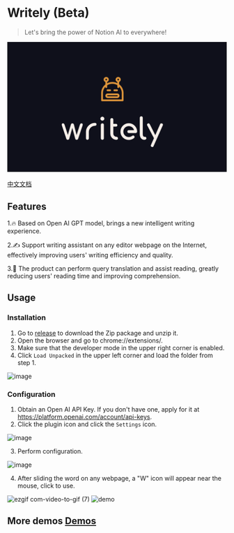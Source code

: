 # Writely (Beta) 
> Let's bring the power of Notion AI to everywhere!

![](./assets/logo.png) 

[中文文档](README-CN.md) 

## Features 
1.🔥 Based on Open AI GPT model, brings a new intelligent writing experience. 

2.✍️ Support writing assistant on any editor webpage on the Internet, effectively improving users' writing efficiency and quality. 

3.📖 The product can perform query translation and assist reading, greatly reducing users' reading time and improving comprehension. 

## Usage 
### Installation 
1. Go to [release](https://github.com/anc95/writely/releases) to download the Zip package and unzip it. 
2. Open the browser and go to chrome://extensions/. 
3. Make sure that the developer mode in the upper right corner is enabled. 
4. Click `Load Unpacked` in the upper left corner and load the folder from step 1. 

<img width="800" alt="image" src="https://user-images.githubusercontent.com/13167934/223933464-e8518da6-86eb-4bc3-b2cd-72497cbe5c18.png"> 

### Configuration 
1. Obtain an Open AI API Key. If you don't have one, apply for it at https://platform.openai.com/account/api-keys. 
2. Click the plugin icon and click the `Settings` icon. 

<img width="430" alt="image" src="https://user-images.githubusercontent.com/13167934/223933756-b001d01a-899c-42e5-be14-753357a1bba5.png"> 


3. Perform configuration.

<img width="800" alt="image" src="https://user-images.githubusercontent.com/13167934/224465348-f2e0aaf8-ce7b-48d2-9637-be2a205f317f.png">


4. After sliding the word on any webpage, a "W" icon will appear near the mouse, click to use. 

![ezgif com-video-to-gif (7)](https://user-images.githubusercontent.com/13167934/224320617-b8ba473b-6250-470c-92ac-aa206adbb5a8.gif)
![demo](https://user-images.githubusercontent.com/13167934/224236822-eb1cc963-77e5-4820-aa6d-63088989c0cf.gif) 

## More demos [Demos](./DEMO.md)
